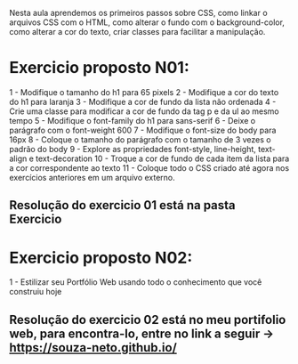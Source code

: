 Nesta aula aprendemos os primeiros passos sobre CSS, como linkar o arquivos CSS com o HTML, como alterar o fundo com o background-color, como alterar a cor do texto, criar classes para facilitar a manipulação.


# Exercicio proposto N01:
1 - Modifique o tamanho do h1 para 65 pixels
2 - Modifique a cor do texto do h1 para laranja
3 - Modifique a cor de fundo da lista não ordenada
4 - Crie uma classe para modificar a cor de fundo da tag p e da ul ao mesmo tempo
5 - Modifique o font-family do h1 para sans-serif
6 - Deixe o parágrafo com o font-weight 600
7 - Modifique o font-size do body para 16px
8 - Coloque o tamanho do parágrafo com o tamanho de 3 vezes o padrão do body
9 - Explore as propriedades font-style, line-height, text-align e text-decoration
10 - Troque a cor de fundo de cada item da lista para a cor correspondente ao texto
11 - Coloque todo o CSS criado até agora nos exercícios anteriores em um arquivo externo.

## Resolução do exercicio 01 está na pasta Exercicio

# Exercicio proposto N02:

1 - Estilizar seu Portfólio Web usando todo o conhecimento que você construiu hoje

## Resolução do exercicio 02 está no meu portifolio web, para encontra-lo, entre no link a seguir -> https://souza-neto.github.io/